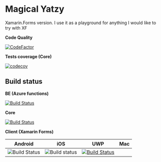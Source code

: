 # Magical Yatzy #

Xamarin.Forms version. I use it as a playground for anything I would like to try with XF

**Code Quality**

[![CodeFactor](https://www.codefactor.io/repository/github/anton-makarevich/magicalyatzyxf/badge)](https://www.codefactor.io/repository/github/anton-makarevich/magicalyatzyxf)

**Tests coverage (Core)**

[![codecov](https://codecov.io/gh/anton-makarevich/MagicalYatzyXF/branch/develop/graph/badge.svg)](https://codecov.io/gh/anton-makarevich/MagicalYatzyXF)

## Build status ##

**BE (Azure functions)**

[![Build Status](https://dev.azure.com/antonmakarevich/Magical%20Yatzy%20XF/_apis/build/status/MagicalYatzy.Azure.Functions?branchName=develop)](https://dev.azure.com/antonmakarevich/Magical%20Yatzy%20XF/_build/latest?definitionId=2&branchName=develop)

**Core**

[![Build Status](https://dev.azure.com/antonmakarevich/Magical%20Yatzy%20XF/_apis/build/status/MagicalYatzy.Core.Tests?branchName=develop)](https://dev.azure.com/antonmakarevich/Magical%20Yatzy%20XF/_build/latest?definitionId=1&branchName=develop)

**Client (Xamarin Forms)**

|Android   |iOS   |UWP   |Mac
|:-:|:-:|:-:|:-:|
|![Build Status](https://build.appcenter.ms/v0.1/apps/f3ea501e-6034-41bc-9bcf-a09f902a2485/branches/develop/badge)   |![Build status](https://build.appcenter.ms/v0.1/apps/b932b5bb-bcd4-4e03-be0b-db4b42878a8a/branches/develop/badge)   |[![Build Status](https://dev.azure.com/antonmakarevich/Magical%20Yatzy%20XF/_apis/build/status/MagicalYatzy.XF.UWP?branchName=develop)](https://dev.azure.com/antonmakarevich/Magical%20Yatzy%20XF/_build/latest?definitionId=4&branchName=develop)   | 



